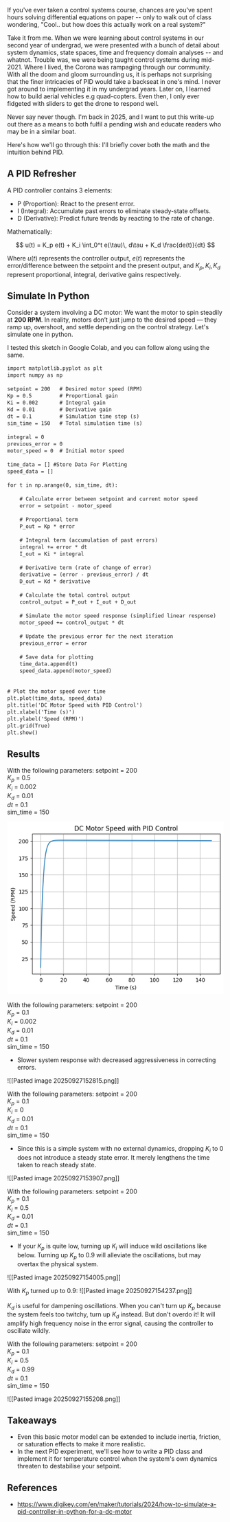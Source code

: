 If you've ever taken a control systems course, chances are you've spent hours solving differential equations on paper -- only to walk out of class wondering, "Cool.. but how does this actually work on a real system?"

Take it from me. When we were learning about control systems in our second year of undergrad, we were presented with a bunch of detail about system dynamics, state spaces, time and frequency domain analyses -- and whatnot.
Trouble was, we were being taught control systems during mid-2021. Where I lived, the Corona was rampaging through our community. With all the doom and gloom surrounding us, it is perhaps not surprising that the finer intricacies of PID would take a backseat in one's mind. I never got around to implementing it in my undergrad years. Later on, I learned how to build aerial vehicles e.g quad-copters. Even then, I only ever fidgeted with sliders to get the drone to respond well.    

Never say never though. I'm back in 2025, and I want to put this write-up out there as a means to both fulfil a pending wish and educate readers who may be in a similar boat. 

Here's how we'll go through this: I'll briefly cover both the math and the intuition behind PID. 

## A PID Refresher

A PID controller contains 3 elements:
- P (Proportion):  React to the present error.
- I (Integral): Accumulate past errors to eliminate steady-state offsets.
- D (Derivative): Predict future trends by reacting to the rate of change.

Mathematically:

$$ 
u(t) = K_p e(t) + K_i \int_0^t e(\tau)\, d\tau + K_d \frac{de(t)}{dt}
$$

Where $u(t)$ represents the controller output, $e(t)$ represents the error/difference between the setpoint and the present output, and $K_p,K_i,K_d$ represent proportional, integral, derivative gains respectively.

## Simulate In Python

Consider a system involving a DC motor: We want the motor to spin steadily at **200 RPM**. In reality, motors don’t just jump to the desired speed — they ramp up, overshoot, and settle depending on the control strategy. Let's simulate one in python.

I tested this sketch in Google Colab, and you can follow along using the same.

```
import matplotlib.pyplot as plt 
import numpy as np

setpoint = 200   # Desired motor speed (RPM)
Kp = 0.5         # Proportional gain
Ki = 0.002       # Integral gain
Kd = 0.01        # Derivative gain
dt = 0.1         # Simulation time step (s)
sim_time = 150   # Total simulation time (s)

integral = 0
previous_error = 0
motor_speed = 0  # Initial motor speed 

time_data = [] #Store Data For Plotting
speed_data = []

for t in np.arange(0, sim_time, dt):

	# Calculate error between setpoint and current motor speed
	error = setpoint - motor_speed
	
	# Proportional term
	P_out = Kp * error
	
	# Integral term (accumulation of past errors)
	integral += error * dt
	I_out = Ki * integral
	
	# Derivative term (rate of change of error)
	derivative = (error - previous_error) / dt
	D_out = Kd * derivative
	
	# Calculate the total control output
	control_output = P_out + I_out + D_out
	
	# Simulate the motor speed response (simplified linear response)
	motor_speed += control_output * dt
	
	# Update the previous error for the next iteration
	previous_error = error
	
	# Save data for plotting
	time_data.append(t)
	speed_data.append(motor_speed)


# Plot the motor speed over time
plt.plot(time_data, speed_data)
plt.title('DC Motor Speed with PID Control')
plt.xlabel('Time (s)')
plt.ylabel('Speed (RPM)')
plt.grid(True)
plt.show()

```

## Results 

With the following parameters:
setpoint = 200   
$K_p$ = 0.5        
$K_i$ = 0.002     
$K_d$ = 0.01       
$dt$ = 0.1        
sim_time = 150  

![Description](Assets/1.png)


With the following parameters:
setpoint = 200   
$K_p$ = 0.1        
$K_i$ = 0.002     
$K_d$ = 0.01       
$dt$ = 0.1        
sim_time = 150  
- Slower system response with decreased aggressiveness in correcting errors.

![[Pasted image 20250927152815.png]]

With the following parameters:
setpoint = 200   
$K_p$ = 0.1        
$K_i$ = 0     
$K_d$ = 0.01       
$dt$ = 0.1        
sim_time = 150  
- Since this is a simple system with no external dynamics, dropping $K_i$ to 0 does not introduce a steady state error. It merely lengthens the time taken to reach steady state. 

![[Pasted image 20250927153907.png]]

With the following parameters:
setpoint = 200   
$K_p$ = 0.1        
$K_i$ = 0.5     
$K_d$ = 0.01       
$dt$ = 0.1        
sim_time = 150  
- If your $K_p$ is quite low, turning up $K_i$ will induce wild oscillations like below. Turning up $K_p$ to 0.9 will alleviate the oscillations, but may overtax the physical system.   

![[Pasted image 20250927154005.png]]

With $K_p$ turned up to 0.9:
![[Pasted image 20250927154237.png]]

$K_d$ is useful for dampening oscillations. When you can't turn up $K_p$ because the system feels too twitchy, turn up $K_d$ instead. But don't overdo it! It will amplify high frequency noise in the error signal, causing the controller to oscillate wildly. 

With the following parameters:
setpoint = 200   
$K_p$ = 0.1        
$K_i$ = 0.5     
$K_d$ = 0.99      
$dt$ = 0.1        
sim_time = 150 

![[Pasted image 20250927155208.png]]


## Takeaways

- Even this basic motor model can be extended to include inertia, friction, or saturation effects to make it more realistic.
- In the next PID experiment, we'll see how to write a PID class and implement it for temperature control when the system's own dynamics threaten to destabilise your setpoint.

## References

- https://www.digikey.com/en/maker/tutorials/2024/how-to-simulate-a-pid-controller-in-python-for-a-dc-motor
